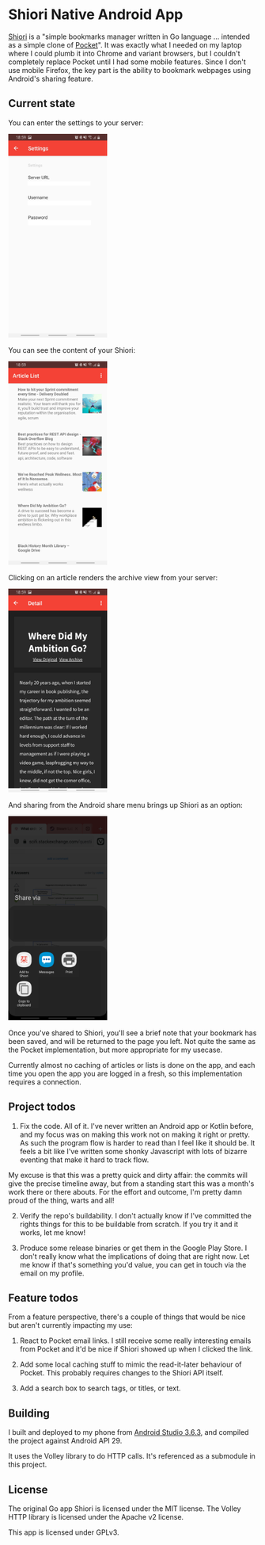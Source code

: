 # Shiori Native Android App

[Shiori](https://github.com/go-shiori) is a "simple bookmarks manager written in Go language ... intended as a simple clone of [Pocket](getpocket.com)". It was exactly what I needed on my laptop where I could plumb it into Chrome and variant browsers, but I couldn't completely replace Pocket until I had some mobile features. Since I don't use mobile Firefox, the key part is the ability to bookmark webpages using Android's sharing feature.

## Current state

You can enter the settings to your server:

<img src="https://raw.githubusercontent.com/pietersartain/shiori-android-app/master/docs/settings.jpg" width="200px">

You can see the content of your Shiori:

<img src="https://raw.githubusercontent.com/pietersartain/shiori-android-app/master/docs/article-list.jpg" width="200px">

Clicking on an article renders the archive view from your server:

<img src="https://raw.githubusercontent.com/pietersartain/shiori-android-app/master/docs/article-detail.jpg" width="200px">

And sharing from the Android share menu brings up Shiori as an option:

<img src="https://raw.githubusercontent.com/pietersartain/shiori-android-app/master/docs/android-share.jpg" width="200px">

Once you've shared to Shiori, you'll see a brief note that your bookmark has been saved, and will be returned to the page you left. Not quite the same as the Pocket implementation, but more appropriate for my usecase.

Currently almost no caching of articles or lists is done on the app, and each time you open the app you are logged in a fresh, so this implementation requires a connection.

## Project todos

1. Fix the code. All of it. I've never written an Android app or Kotlin before, and my focus was on making this work not on making it right or pretty. As such the program flow is harder to read than I feel like it should be. It feels a bit like I've written some shonky Javascript with lots of bizarre eventing that make it hard to track flow.

My excuse is that this was a pretty quick and dirty affair: the commits will give the precise timeline away, but from a standing start this was a month's work there or there abouts. For the effort and outcome, I'm pretty damn proud of the thing, warts and all!

2. Verify the repo's buildability. I don't actually know if I've committed the rights things for this to be buildable from scratch. If you try it and it works, let me know!

3. Produce some release binaries or get them in the Google Play Store. I don't really know what the implications of doing that are right now. Let me know if that's something you'd value, you can get in touch via the email on my profile.

## Feature todos

From a feature perspective, there's a couple of things that would be nice but aren't currently impacting my use:

1. React to Pocket email links. I still receive some really interesting emails from Pocket and it'd be nice if Shiori showed up when I clicked the link.

2. Add some local caching stuff to mimic the read-it-later behaviour of Pocket. This probably requires changes to the Shiori API itself.

3. Add a search box to search tags, or titles, or text.

## Building

I built and deployed to my phone from [Android Studio 3.6.3](https://developer.android.com/studio/), and compiled the project against Android API 29.

It uses the Volley library to do HTTP calls. It's referenced as a submodule in this project.

## License

The original Go app Shiori is licensed under the MIT license.
The Volley HTTP library is licensed under the Apache v2 license.

This app is licensed under GPLv3.

